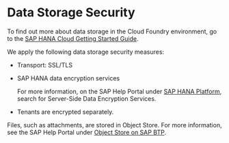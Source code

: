 <!-- loioa086d19b10834967ba173144cefaa805 -->

# Data Storage Security

To find out more about data storage in the Cloud Foundry environment, go to the [SAP HANA Cloud Getting Started Guide](https://help.sap.com/docs/hana-cloud/sap-hana-cloud-getting-started-guide/sap-hana-cloud-getting-started-guide).

We apply the following data storage security measures:

-   Transport: SSL/TLS

-   SAP HANA data encryption services

    For more information, on the SAP Help Portal under [SAP HANA Platform](https://help.sap.com/docs/SAP_HANA_PLATFORM), search for Server-Side Data Encryption Services.

-   Tenants are encrypted separately.


Files, such as attachments, are stored in Object Store. For more information, see the SAP Help Portal under [Object Store on SAP BTP](https://help.sap.com/docs/ObjectStore).

